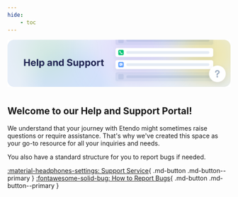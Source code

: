 ```yaml
---
hide:
    - toc
---
```

![help-and-support.png](/docs/assets/help-and-support/overview/help-and-support.png)

# 
## Welcome to our Help and Support Portal!

We understand that your journey with Etendo might sometimes raise questions or require assistance. That's why we've created this space as your go-to resource for all your inquiries and needs.

You also have a standard structure for you to report bugs if needed.

[:material-headphones-settings: Support Service](/docs/help-and-support/support-service){ .md-button .md-button--primary }
[:fontawesome-solid-bug: How to Report Bugs](/docs/help-and-support/how-to-report-bugs){ .md-button .md-button--primary }

